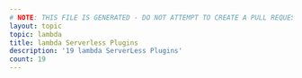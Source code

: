 ```yaml
---
# NOTE: THIS FILE IS GENERATED - DO NOT ATTEMPT TO CREATE A PULL REQUEST TO UPDATE THE DATA. 
layout: topic
topic: lambda
title: lambda Serverless Plugins
description: '19 lambda ServerLess Plugins'
count: 19
---
```

